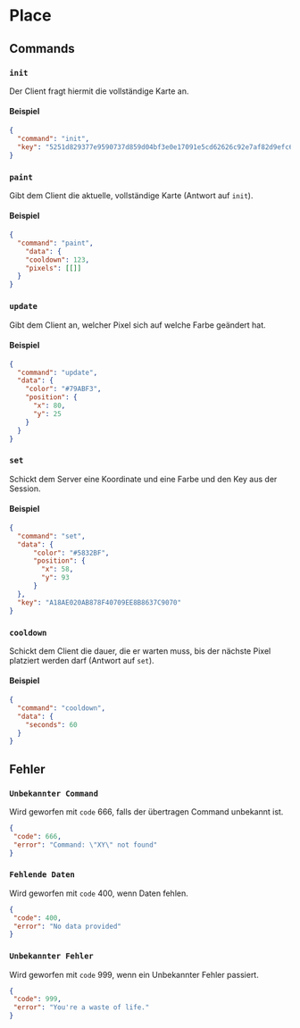 
# Place

## Commands

### `init`

Der Client fragt hiermit die vollständige Karte an.

#### Beispiel

```json
{
  "command": "init",
  "key": "5251d829377e9590737d859d04bf3e0e17091e5cd62626c92e7af82d9efc602f"
}
```

### `paint`

Gibt dem Client die aktuelle, vollständige Karte (Antwort auf `init`).

#### Beispiel

```json
{
  "command": "paint",
    "data": {
    "cooldown": 123,
    "pixels": [[]]
  }
}
```

### `update`

Gibt dem Client an, welcher Pixel sich auf welche Farbe geändert hat.

#### Beispiel

```json
{
  "command": "update",
  "data": {
    "color": "#79ABF3",
    "position": {
      "x": 80,
      "y": 25
    }
  }
}
```

### `set`

Schickt dem Server eine Koordinate und eine Farbe und den Key aus der Session.

#### Beispiel

```json
{
  "command": "set",
  "data": {
      "color": "#5832BF",
      "position": {
        "x": 58,
        "y": 93
      }
  },
  "key": "A18AE020AB878F40709EE8B8637C9070"
}
```

### `cooldown`

Schickt dem Client die dauer, die er warten muss, bis der nächste Pixel platziert werden darf (Antwort auf `set`).

#### Beispiel

```json
{
  "command": "cooldown",
  "data": {
    "seconds": 60
  }
}
```
## Fehler

### `Unbekannter Command`

Wird geworfen mit `code` 666, falls der übertragen Command unbekannt ist.

```json
{
 "code": 666,
 "error": "Command: \"XY\" not found"
}
```

### `Fehlende Daten`

Wird geworfen mit `code` 400, wenn Daten fehlen.

```json
{
 "code": 400,
 "error": "No data provided"
}
```

### `Unbekannter Fehler`

Wird geworfen mit `code` 999, wenn ein Unbekannter Fehler passiert.

```json
{
 "code": 999,
 "error": "You're a waste of life."
}
```
